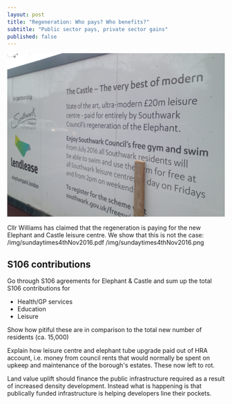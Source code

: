 ```yaml
---
layout: post
title: "Regeneration: Who pays? Who benefits?"
subtitle: "Public sector pays, private sector gains"
published: false
---
```

![](/img/nkrhoardings.jpg)

Cllr Williams has claimed that the regeneration is paying for the new Elephant and Castle leisure centre. We show that this is not the case:
/img/sundaytimes4thNov2016.pdf
/img/sundaytimes4thNov2016.png

## S106 contributions
Go through S106 agreements for Elephant & Castle and sum up the total S106 
contributions for 

 * Health/GP services
 * Education
 * Leisure

Show how pitiful these are in comparison to the total new number of residents 
(ca. 15,000)

Explain how leisure centre and elephant tube upgrade paid out of HRA account, 
i.e. money from council rents that would normally be spent on upkeep and 
maintenance of the borough's estates. These now left to rot. 

Land value uplift should finance the public infrastructure required as a result 
of increased density development. Instead what is happening is that publically 
funded infrastructure is helping developers line their pockets.
